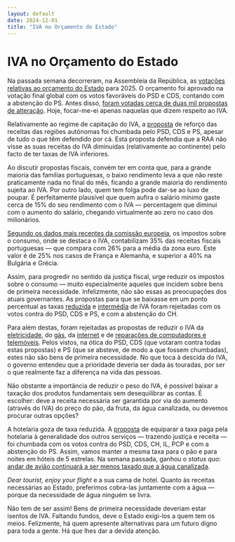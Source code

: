 ```yaml
---
layout: default
date: 2024-12-01
title: "IVA no Orçamento do Estado"
---
```

# IVA no Orçamento do Estado

Na passada semana decorreram, na Assembleia da República, as [votações relativas ao orçamento do Estado](https://www.parlamento.pt/ActividadeParlamentar/Paginas/DetalheIniciativa.aspx?BID=304233) para 2025. O orçamento foi aprovado na votação final global com os votos favoráveis do PSD e CDS, contando com a abstenção do PS. Antes disso, [foram votadas cerca de duas mil propostas de alteração](https://www.parlamento.pt/OrcamentoEstado/Paginas/PesquisaIniciativa26XVI.aspx). Hoje, focar-me-ei apenas naquelas que dizem respeito ao IVA.

Relativamente ao regime de capitação do IVA, a [proposta](https://www.parlamento.pt/OrcamentoEstado/Paginas/DetalhePropostaAlteracao.aspx?BID=21845) de reforço das receitas das regiões autónomas foi chumbada pelo PSD, CDS e PS, apesar de tudo o que têm defendido por cá. Esta proposta defendia que a RAA não visse as suas receitas do IVA diminuidas (relativamente ao continente) pelo facto de ter taxas de IVA inferiores.

Ao discutir propostas fiscais, convém ter em conta que, para a grande maioria das famílias portuguesas, o baixo rendimento leva a que não reste praticamente nada no final do mês, ficando a grande maioria do rendimento sujeita ao IVA. Por outro lado, quem tem folga pode dar-se ao luxo de poupar. É perfeitamente plausível que quem aufira o salário mínimo gaste cerca de 15% do seu rendimento com o IVA — percentagem que diminui com o aumento  do salário, chegando virtualmente ao zero no caso dos milionários.

[Segundo os dados mais recentes da comissão europeia](https://taxation-customs.ec.europa.eu/taxation/economic-analysis/data-taxation-trends_en), os impostos sobre o consumo, onde se destaca o IVA, contabilizam 35% das receitas fiscais portuguesas — que compara com 26% para a média da zona euro. Este valor é de 25% nos casos de França e Alemanha, e superior a 40% na Bulgária e Grécia.

Assim, para progredir no sentido da justiça fiscal, urge reduzir os impostos sobre o consumo — muito especialmente aqueles que incidem sobre bens de primeira necessidade. Infelizmente, não são essas as preocupações dos atuais governantes. As propostas para que se baixasse em um ponto percentual as taxas [reduzida](https://www.parlamento.pt/OrcamentoEstado/Paginas/DetalhePropostaAlteracao.aspx?BID=21997) e [intermédia](https://www.parlamento.pt/OrcamentoEstado/Paginas/DetalhePropostaAlteracao.aspx?BID=21999) de IVA
foram rejeitadas com os votos contra do PSD, CDS e PS, e com a abstenção do CH.

Para além destas, foram rejeitadas as propostas de reduzir o IVA da [eletricidade](https://www.parlamento.pt/OrcamentoEstado/Paginas/DetalhePropostaAlteracao.aspx?BID=22001), do [gás](https://www.parlamento.pt/OrcamentoEstado/Paginas/DetalhePropostaAlteracao.aspx?BID=22003), da [internet](https://www.parlamento.pt/OrcamentoEstado/Paginas/DetalhePropostaAlteracao.aspx?BID=22004) e de [reparações de computadores e telemóveis](https://www.parlamento.pt/OrcamentoEstado/Paginas/DetalhePropostaAlteracao.aspx?BID=21641). Pelos vistos, na ótica do PSD, CDS (que votaram contra todas estas propostas) e PS (que se absteve, de modo a que fossem chumbadas), estes não são bens de primeira necessidade. No que toca à descida do IVA, o governo entendeu que a prioridade deveria ser dada às touradas, por ser o que realmente faz a diferença na vida das pessoas.

Não obstante a importância de reduzir o peso do IVA, é possível baixar a taxação dos produtos fundamentais sem desequilibrar as contas. É escolher: deve a receita necessária ser garantida por via do aumento (através do IVA) do preço do pão, da fruta, da água canalizada, ou devemos procurar outras opções?

A hotelaria goza de taxa reduzida. A [proposta](https://www.parlamento.pt/OrcamentoEstado/Paginas/DetalhePropostaAlteracao.aspx?BID=22005) de equiparar a taxa paga pela hotelaria à generalidade dos outros serviços — trazendo justiça e receita — foi chumbada com os votos contra do PSD, CDS, CH, IL, PCP e com a abstenção do PS. Assim, vamos manter a mesma taxa para o pão e para noites em hóteis de 5 estrelas.
Na semana passada, ganhou o _status quo_: [andar de avião continuará a ser menos taxado que a água canalizada](https://op.europa.eu/en/publication-detail/-/publication/0b1c6cdd-88d3-11e9-9369-01aa75ed71a1).

_Dear tourist, enjoy your flight_ e a sua cama de hotel. Quanto às receitas necessárias ao Estado, preferimos cobra-las juntamente com a água — porque da necessidade de água ninguém se livra.

Não tem de ser assim! Bens de primeira necessidade deveriam estar isentos de IVA. Faltando fundos, deve o Estado exigi-los a quem tem os meios. Felizmente, há quem apresente alternativas para um futuro digno para toda a gente. Há que lhes dar a devida atenção.